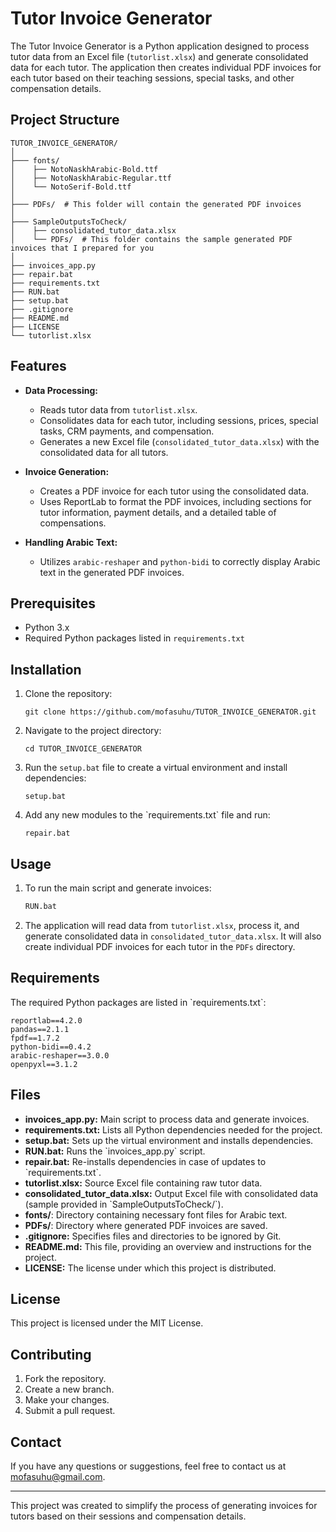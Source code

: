 # Tutor Invoice Generator

The Tutor Invoice Generator is a Python application designed to process tutor data from an Excel file (`tutorlist.xlsx`) and generate consolidated data for each tutor. The application then creates individual PDF invoices for each tutor based on their teaching sessions, special tasks, and other compensation details.

## Project Structure

```plaintext
TUTOR_INVOICE_GENERATOR/
│
├─── fonts/
│    ├── NotoNaskhArabic-Bold.ttf
│    ├── NotoNaskhArabic-Regular.ttf
│    └── NotoSerif-Bold.ttf
│
├─── PDFs/  # This folder will contain the generated PDF invoices
│
├─── SampleOutputsToCheck/
│    ├── consolidated_tutor_data.xlsx
│    └── PDFs/  # This folder contains the sample generated PDF invoices that I prepared for you
│
├── invoices_app.py
├── repair.bat
├── requirements.txt
├── RUN.bat
├── setup.bat
├── .gitignore
├── README.md
├── LICENSE
└── tutorlist.xlsx
```

## Features

- **Data Processing:**
  - Reads tutor data from `tutorlist.xlsx`.
  - Consolidates data for each tutor, including sessions, prices, special tasks, CRM payments, and compensation.
  - Generates a new Excel file (`consolidated_tutor_data.xlsx`) with the consolidated data for all tutors.

- **Invoice Generation:**
  - Creates a PDF invoice for each tutor using the consolidated data.
  - Uses ReportLab to format the PDF invoices, including sections for tutor information, payment details, and a detailed table of compensations.

- **Handling Arabic Text:**
  - Utilizes `arabic-reshaper` and `python-bidi` to correctly display Arabic text in the generated PDF invoices.

## Prerequisites

- Python 3.x
- Required Python packages listed in `requirements.txt`

## Installation

1. Clone the repository:
    ```
    git clone https://github.com/mofasuhu/TUTOR_INVOICE_GENERATOR.git
    ```

2. Navigate to the project directory:
    ```
    cd TUTOR_INVOICE_GENERATOR
    ```

3. Run the `setup.bat` file to create a virtual environment and install dependencies:
    ```
    setup.bat
    ```

4. Add any new modules to the \`requirements.txt\` file and run:
    ```
    repair.bat
    ```

## Usage

1. To run the main script and generate invoices:
    ```bash
    RUN.bat
    ```
    
2. The application will read data from `tutorlist.xlsx`, process it, and generate consolidated data in `consolidated_tutor_data.xlsx`. It will also create individual PDF invoices for each tutor in the `PDFs` directory.

## Requirements

The required Python packages are listed in \`requirements.txt\`:

```plaintext
reportlab==4.2.0
pandas==2.1.1
fpdf==1.7.2
python-bidi==0.4.2
arabic-reshaper==3.0.0
openpyxl==3.1.2
```

## Files

- **invoices_app.py:** Main script to process data and generate invoices.
- **requirements.txt:** Lists all Python dependencies needed for the project.
- **setup.bat:** Sets up the virtual environment and installs dependencies.
- **RUN.bat:** Runs the \`invoices_app.py\` script.
- **repair.bat:** Re-installs dependencies in case of updates to \`requirements.txt\`.
- **tutorlist.xlsx:** Source Excel file containing raw tutor data.
- **consolidated_tutor_data.xlsx:** Output Excel file with consolidated data (sample provided in \`SampleOutputsToCheck/\`).
- **fonts/**: Directory containing necessary font files for Arabic text.
- **PDFs/**: Directory where generated PDF invoices are saved.
- **.gitignore:** Specifies files and directories to be ignored by Git.
- **README.md:** This file, providing an overview and instructions for the project.
- **LICENSE:** The license under which this project is distributed.

## License

This project is licensed under the MIT License.

## Contributing

1. Fork the repository.
2. Create a new branch.
3. Make your changes.
4. Submit a pull request.

## Contact

If you have any questions or suggestions, feel free to contact us at [mofasuhu@gmail.com](mailto:mofasuhu@gmail.com).

---

This project was created to simplify the process of generating invoices for tutors based on their sessions and compensation details.
